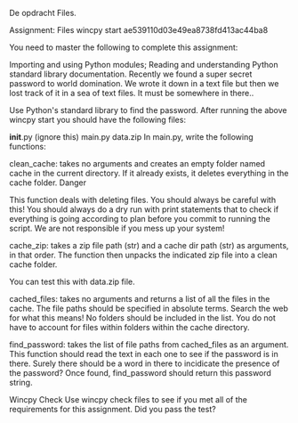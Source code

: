 De opdracht Files.

Assignment: Files
wincpy start ae539110d03e49ea8738fd413ac44ba8

You need to master the following to complete this assignment:

Importing and using Python modules;
Reading and understanding Python standard library documentation.
Recently we found a super secret password to world domination. We wrote it down in a text file but then we lost track of it in a sea of text files. It must be somewhere in there..

Use Python's standard library to find the password. After running the above wincpy start you should have the following files:

__init__.py (ignore this)
main.py
data.zip
In main.py, write the following functions:

clean_cache: takes no arguments and creates an empty folder named cache in the current directory. If it already exists, it deletes everything in the cache folder.
Danger

This function deals with deleting files. You should always be careful with this! You should always do a dry run with print statements that to check if everything is going according to plan before you commit to running the script. We are not responsible if you mess up your system!

cache_zip: takes a zip file path (str) and a cache dir path (str) as arguments, in that order. The function then unpacks the indicated zip file into a clean cache folder.

You can test this with data.zip file.

cached_files: takes no arguments and returns a list of all the files in the cache. The file paths should be specified in absolute terms. Search the web for what this means! No folders should be included in the list. You do not have to account for files within folders within the cache directory.

find_password: takes the list of file paths from cached_files as an argument. This function should read the text in each one to see if the password is in there. Surely there should be a word in there to incidicate the presence of the password? Once found, find_password should return this password string.

Wincpy Check
Use wincpy check files to see if you met all of the requirements for this assignment. Did you pass the test?
